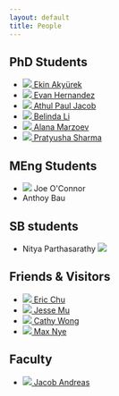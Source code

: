 ```yaml
---
layout: default
title: People
---
```


## PhD Students

<ul class="people">
  <li>
    <a href="https://www.mit.edu/~akyurek"> 
    <img src="assets/images/ekin.jpg">
    Ekin Akyürek
    </a>
  </li>
  <li>
    <a href="https://evandez.com/about/">
    <img src="assets/images/evan.jpg">
    Evan Hernandez
    </a>
  </li>
  <li>
    <a href="https://apjacob.me/">
    <img src="assets/images/apjacob.jpg">
    Athul Paul Jacob
    </a>
  </li>
  <li>
    <a href="https://belindal.github.io/">
    <img src="assets/images/belinda.jpg">
    Belinda Li
    </a>
  </li>
  <li>
    <a href="https://alanamarzoev.com/">
    <img src="assets/images/alana.jpg">
    Alana Marzoev
    </a>
  </li>
  <li>
    <a href="https://pratyushasharma.github.io/">
    <img src="assets/images/pratyusha.jpg">
    Pratyusha Sharma
    </a>
  </li>
</ul>

## MEng Students

<ul class="people">
  <li>
    <img src="assets/images/joeoc.jpg">
    Joe O'Connor
  </li>
  <li>
    Anthoy Bau
  </li>
</ul>

## SB students

<ul class="people">
  <li>
    Nitya Parthasarathy
    <img src="assets/images/nitya_pic.jpeg">
  </li>
</ul>

## Friends & Visitors

<ul class="people">
  <li>
    <a href="http://web.media.mit.edu/~echu/">
    <img src="assets/images/echu.jpg">
    Eric Chu
    </a>
  </li>
  <li>
    <a href="https://cs.stanford.edu/~muj/">
    <img src="https://cs.stanford.edu/~muj/assets/images/bw.jpg">
    Jesse Mu
    </a>
  </li>

  <li>
    <a href="https://web.mit.edu/zyzzyva/www/academic.html">
    <img src="assets/images/cathy.png">
    Cathy Wong
    </a>

  <li>
    <a href="http://maxwellnye.github.io/">
    <img src="https://maxwellnye.github.io/assets/images/biopic.jpg">
    Max Nye
    </a>
  </li>
  </li>
</ul>

## Faculty

<ul class="people">
  <li>
    <a href="https://web.mit.edu/jda/www/">
      <img src="assets/images/jacob.jpg">
      Jacob Andreas
    </a>
  </li>
</ul>

